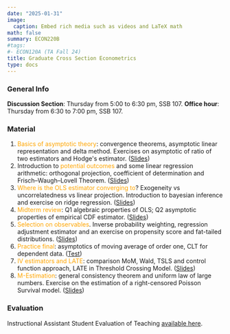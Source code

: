 ```yaml
---
date: "2025-01-31"
image:
  caption: Embed rich media such as videos and LaTeX math
math: false
summary: ECON220B
#tags:
#- ECON120A (TA Fall 24)
title: Graduate Cross Section Econometrics
type: docs
---
```

### General Info
__Discussion Section__: Thursday from 5:00 to 6:30 pm, SSB 107. __Office hour__: Thursday from 6:30 to 7:00 pm, SSB 107. 
### Material 
1. <span style="color: orange;"> Basics of asymptotic theory</span>: convergence theorems, asymptotic linear representation and delta method. Exercises on asymptotic of ratio of two estimators and Hodge's estimator. ([Slides](https://lapobini.github.io/discussion/ECON220B_winter25/ds1.pdf))
2. Introduction to <span style="color: orange;"> potential outcomes</span> and some linear regression arithmetic: orthogonal projection, coefficient of determination and Frisch–Waugh–Lovell Theorem. ([Slides](https://lapobini.github.io/discussion/ECON220B_winter25/ds2.pdf))
3. <span style="color: orange;"> Where is the OLS estimator converging to</span>? Exogeneity vs uncorrelatedness vs linear projection. Introduction to bayesian inference and exercise on ridge regression. ([Slides](https://lapobini.github.io/discussion/ECON220B_winter25/ds3.pdf))
4. <span style="color: orange;"> Midterm review</span>: Q1 algebraic properties of OLS; Q2 asymptotic properties of empirical CDF estimator. ([Slides](https://lapobini.github.io/discussion/ECON220B_winter25/ds4_annotated.pdf))
5. <span style="color: orange;"> Selection on observables</span>. Inverse probability weighting, regression adjustment estimator and an exercise on propensity score and fat-tailed distributions. ([Slides](https://lapobini.github.io/discussion/ECON220B_winter25/ds5.pdf))
6. <span style="color: orange;"> Practice final</span>: asymptotics of moving average of order one, CLT for dependent data. ([Test](https://lapobini.github.io/discussion/ECON220B_winter25/MockExam.pdf))
7. <span style="color: orange;"> IV estimators and LATE</span>: comparison MoM, Wald, TSLS and control function approach, LATE in Threshold Crossing Model. ([Slides](https://lapobini.github.io/discussion/ECON220B_winter25/ds7_8.pdf))
8. <span style="color: orange;"> M-Estimation</span>: general consistency theorem and uniform law of large numbers. Exercise on the estimation of a right-censored Poisson Survival model. ([Slides](https://lapobini.github.io/discussion/ECON220B_winter25/ds9.pdf))

### Evaluation 
Instructional Assistant Student Evaluation of Teaching [available here](https://lapobini.github.io/discussion/ECON220B_winter25/220B_evaluation_2025.pdf).